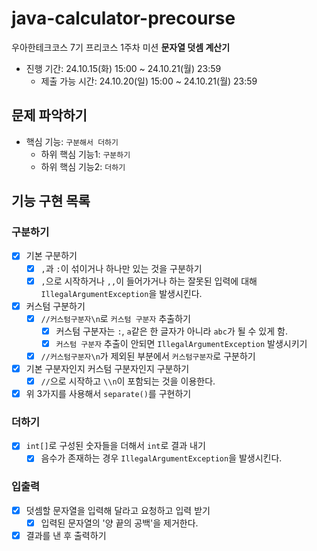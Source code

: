 # java-calculator-precourse

우아한테크코스 7기 프리코스 1주차 미션 **문자열 덧셈 계산기**

- 진행 기간: 24.10.15(화) 15:00 ~ 24.10.21(월) 23:59
    - 제출 가능 시간: 24.10.20(일) 15:00 ~ 24.10.21(월) 23:59

## 문제 파악하기

- 핵심 기능: `구분해서 더하기`
    - 하위 핵심 기능1: `구분하기`
    - 하위 핵심 기능2: `더하기`

## 기능 구현 목록

### 구분하기

- [x] 기본 구분하기
    - [x] `,`과 `:`이 섞이거나 하나만 있는 것을 구분하기
    - [x] `,`으로 시작하거나 `,,`이 들어가거나 하는 잘못된 입력에 대해 `IllegalArgumentException`을 발생시킨다.
- [x] 커스텀 구분하기
    - [x] `//커스텀구분자\n`로 `커스텀 구분자` 추출하기
        - [x] 커스텀 구분자는 `:`, `a`같은 한 글자가 아니라 `abc`가 될 수 있게 함.
        - [x] `커스텀 구분자` 추출이 안되면 `IllegalArgumentException` 발생시키기
    - [x] `//커스텀구분자\n`가 제외된 부분에서 `커스텀구분자`로 구분하기
- [x] 기본 구분자인지 커스텀 구분자인지 구분하기
    - [x] `//`으로 시작하고 `\\n`이 포함되는 것을 이용한다.
- [x] 위 3가지를 사용해서 `separate()`를 구현하기

### 더하기

-[x] `int[]`로 구성된 숫자들을 더해서 `int`로 결과 내기
    - [x] 음수가 존재하는 경우 `IllegalArgumentException`을 발생시킨다.

### 입출력

- [x] 덧셈할 문자열을 입력해 달라고 요청하고 입력 받기
    - [x] 입력된 문자열의 '양 끝의 공백'을 제거한다.
- [x] 결과를 낸 후 출력하기